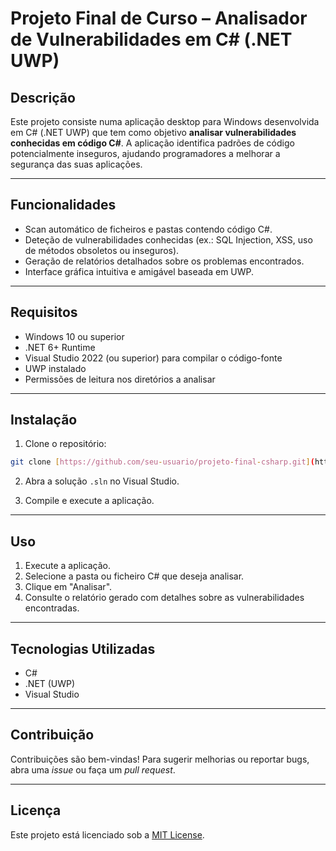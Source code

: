# Projeto Final de Curso – Analisador de Vulnerabilidades em C# (.NET UWP)

## Descrição

Este projeto consiste numa aplicação desktop para Windows desenvolvida em C# (.NET UWP) que tem como objetivo **analisar vulnerabilidades conhecidas em código C#**. A aplicação identifica padrões de código potencialmente inseguros, ajudando programadores a melhorar a segurança das suas aplicações.

---

## Funcionalidades

* Scan automático de ficheiros e pastas contendo código C#.
* Deteção de vulnerabilidades conhecidas (ex.: SQL Injection, XSS, uso de métodos obsoletos ou inseguros).
* Geração de relatórios detalhados sobre os problemas encontrados.
* Interface gráfica intuitiva e amigável baseada em UWP.

---

## Requisitos

* Windows 10 ou superior
* .NET 6+ Runtime
* Visual Studio 2022 (ou superior) para compilar o código-fonte
* UWP instalado
* Permissões de leitura nos diretórios a analisar

---

## Instalação

1. Clone o repositório:

```bash
git clone [https://github.com/seu-usuario/projeto-final-csharp.git](https://github.com/miguelPRG/ProjetoFinalCurso)
```

2. Abra a solução `.sln` no Visual Studio.

3. Compile e execute a aplicação.

---

## Uso

1. Execute a aplicação.
2. Selecione a pasta ou ficheiro C# que deseja analisar.
3. Clique em "Analisar".
4. Consulte o relatório gerado com detalhes sobre as vulnerabilidades encontradas.

---

## Tecnologias Utilizadas

* C#
* .NET (UWP)
* Visual Studio

---

## Contribuição

Contribuições são bem-vindas! Para sugerir melhorias ou reportar bugs, abra uma *issue* ou faça um *pull request*.

---

## Licença

Este projeto está licenciado sob a [MIT License](LICENSE).
